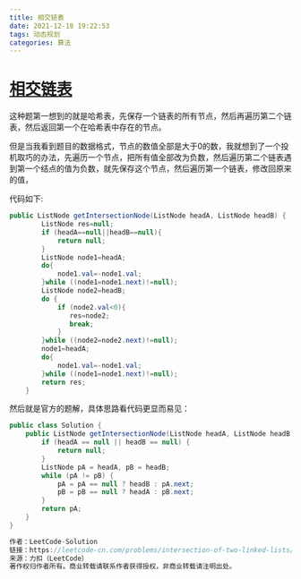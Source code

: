 ```yaml
---
title: 相交链表
date: 2021-12-18 19:22:53
tags: 动态规划
categories: 算法 
---
```






# [相交链表](https://leetcode-cn.com/problems/intersection-of-two-linked-lists/solution/xiang-jiao-lian-biao-by-leetcode-solutio-a8jn/)

这种题第一想到的就是哈希表，先保存一个链表的所有节点，然后再遍历第二个链表，然后返回第一个在哈希表中存在的节点。



但是当我看到题目的数据格式，节点的数值全部是大于0的数，我就想到了一个投机取巧的办法，先遍历一个节点，把所有值全部改为负数，然后遍历第二个链表遇到第一个结点的值为负数，就先保存这个节点，然后遍历第一个链表，修改回原来的值，

代码如下:

```java
public ListNode getIntersectionNode(ListNode headA, ListNode headB) {
        ListNode res=null;
        if (headA==null||headB==null){
            return null;
        }
        ListNode node1=headA;
        do{
            node1.val=-node1.val;
        }while ((node1=node1.next)!=null);
        ListNode node2=headB;
        do {
            if (node2.val<0){
               res=node2;
               break;
            }
        }while ((node2=node2.next)!=null);
        node1=headA;
        do{
            node1.val=-node1.val;
        }while ((node1=node1.next)!=null);
        return res;
    }
```



然后就是官方的题解，具体思路看代码更显而易见：

```java
public class Solution {
    public ListNode getIntersectionNode(ListNode headA, ListNode headB) {
        if (headA == null || headB == null) {
            return null;
        }
        ListNode pA = headA, pB = headB;
        while (pA != pB) {
            pA = pA == null ? headB : pA.next;
            pB = pB == null ? headA : pB.next;
        }
        return pA;
    }
}

作者：LeetCode-Solution
链接：https://leetcode-cn.com/problems/intersection-of-two-linked-lists/solution/xiang-jiao-lian-biao-by-leetcode-solutio-a8jn/
来源：力扣（LeetCode）
著作权归作者所有。商业转载请联系作者获得授权，非商业转载请注明出处。
```

